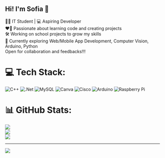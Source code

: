 ## Hi! I'm Sofia 👋

👩‍🎓 IT Student | 💻 Aspiring Developer<br/>
❤️‍🔥 Passionate about learning code and creating projects<br/>
🛠️ Working on school projects to grow my skills<br/>
📂 Currently exploring Web/Mobile App Development, Computer Vision, Arduino, Python<br/>
Open for collaboration and feedbacks!!!

# 💻 Tech Stack:
![C++](https://img.shields.io/badge/c++-%2300599C.svg?style=for-the-badge&logo=c%2B%2B&logoColor=white) ![.Net](https://img.shields.io/badge/.NET-5C2D91?style=for-the-badge&logo=.net&logoColor=white) ![MySQL](https://img.shields.io/badge/mysql-4479A1.svg?style=for-the-badge&logo=mysql&logoColor=white) ![Canva](https://img.shields.io/badge/Canva-%2300C4CC.svg?style=for-the-badge&logo=Canva&logoColor=white) ![Cisco](https://img.shields.io/badge/cisco-%23049fd9.svg?style=for-the-badge&logo=cisco&logoColor=black) ![Arduino](https://img.shields.io/badge/-Arduino-00979D?style=for-the-badge&logo=Arduino&logoColor=white) ![Raspberry Pi](https://img.shields.io/badge/-Raspberry_Pi-C51A4A?style=for-the-badge&logo=Raspberry-Pi)
# 📊 GitHub Stats:
![](https://github-readme-stats.vercel.app/api?username=MaSofia13&theme=merko&hide_border=false&include_all_commits=false&count_private=false)<br/>
![](https://nirzak-streak-stats.vercel.app/?user=MaSofia13&theme=merko&hide_border=false)<br/>
![](https://github-readme-stats.vercel.app/api/top-langs/?username=MaSofia13&theme=merko&hide_border=false&include_all_commits=false&count_private=false&layout=compact)

---
[![](https://visitcount.itsvg.in/api?id=MaSofia13&icon=0&color=0)](https://visitcount.itsvg.in)

<!-- Proudly created with GPRM ( https://gprm.itsvg.in ) -->
